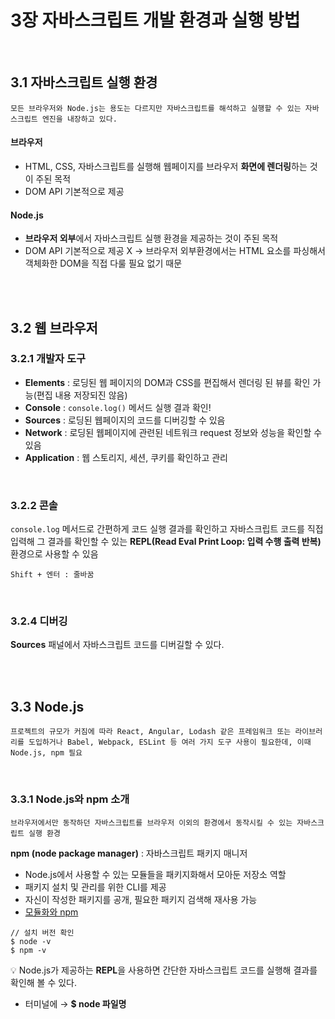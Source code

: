 # 3장 자바스크립트 개발 환경과 실행 방법

<br>

## 3.1 자바스크립트 실행 환경

```
모든 브라우저와 Node.js는 용도는 다르지만 자바스크립트를 해석하고 실행할 수 있는 자바스크립트 엔진을 내장하고 있다.
```

#### 브라우저

- HTML, CSS, 자바스크립트를 실행해 웹페이지를 브라우저 **화면에 렌더링**하는 것이 주된 목적
- DOM API 기본적으로 제공

#### Node.js

- **브라우저 외부**에서 자바스크립트 실행 환경을 제공하는 것이 주된 목적
- DOM API 기본적으로 제공 X → 브라우저 외부환경에서는 HTML 요소를 파싱해서 객체화한 DOM을 직접 다룰 필요 없기 때문

<br>
<br>

## 3.2 웹 브라우저

### 3.2.1 개발자 도구

- **Elements** : 로딩된 웹 페이지의 DOM과 CSS를 편집해서 렌더링 된 뷰를 확인 가능(편집 내용 저장되진 않음)
- **Console** : `console.log()` 메서드 실행 결과 확인!
- **Sources** : 로딩된 웹페이지의 코드를 디버깅할 수 있음
- **Network** : 로딩된 웹페이지에 관련된 네트워크 request 정보와 성능을 확인할 수 있음
- **Application** : 웹 스토리지, 세션, 쿠키를 확인하고 관리

<br>

### 3.2.2 콘솔

`console.log` 메서드로 간편하게 코드 실행 결과를 확인하고 자바스크립트 코드를 직접 입력해 그 결과를 확인할 수 있는 **REPL(Read Eval Print Loop: 입력 수행 출력 반복)** 환경으로 사용할 수 있음

```
Shift + 엔터 : 줄바꿈
```

<br>

### 3.2.4 디버깅

**Sources** 패널에서 자바스크립트 코드를 디버길할 수 있다.

<br>
<br>

## 3.3 Node.js

```
프로젝트의 규모가 커짐에 따라 React, Angular, Lodash 같은 프레임워크 또는 라이브러리를 도입하거나 Babel, Webpack, ESLint 등 여러 가지 도구 사용이 필요한데, 이때 Node.js, npm 필요
```

<br>

### 3.3.1 Node.js와 npm 소개

```
브라우저에서만 동작하던 자바스크립트를 브라우저 이외의 환경에서 동작시킬 수 있는 자바스크립트 실행 환경
```

**npm (node package manager)** : 자바스크립트 패키지 매니저

- Node.js에서 사용할 수 있는 모듈들을 패키지화해서 모아둔 저장소 역할
- 패키지 설치 및 관리를 위한 CLI를 제공
- 자신이 작성한 패키지를 공개, 필요한 패키지 검색해 재사용 가능
- [모듈화와 npm](https://poiemaweb.com/nodejs-npm)

```
// 설치 버전 확인
$ node -v
$ npm -v
```

💡 Node.js가 제공하는 **REPL**을 사용하면 간단한 자바스크립트 코드를 실행해 결과를 확인해 볼 수 있다.

- 터미널에 → **$ node 파일명**
